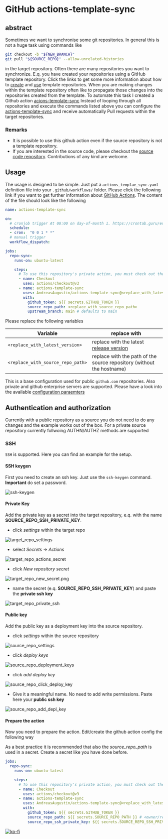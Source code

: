 # GitHub actions-template-sync

## abstract

Sometimes we want to synchronise some git repositories. In general this is not a huge task using commands like

```bash
git checkout -b "${NEW_BRANCH}"
git pull "${SOURCE_REPO}" --allow-unrelated-histories
```

in the target repository.
Often there are many repositories you want to synchronize. E.q. you have created your repositories using a GitHub template repository.
Click the links to get some more information about how to [create][create-template-repo] and [use][use-template-repo] template repositories.
When you are making changes within the template repository often like to propagate those changes into the repositories created from the template.
To automate this task I created a Github action [acions-template-sync][actions-template-sync]
Instead of looping through all repositories and execute the commands listed above you can configure the [actions-template-sync][actions-template-sync]
and receive automatically Pull requests within the target repositories.

### Remarks

- It is possible to use this github action even if the source repository is not a template repository.
- If you are interested in the source code, please checkout the [source code repository][github-actions-template-sync].
Contributions of any kind are welcome.

## Usage

The usage is designed to be simple. Just put a `actions_templae_sync.yaml` definition file into your `.github/workflows/` folder.
Please click the following link if you want to get further information about [GitHub Actions][github-actions].
The content of the file should look like the following

```yaml
name: actions-template-sync

on:
  # cronjob trigger At 00:00 on day-of-month 1. https://crontab.guru/every-month
  schedule:
  - cron:  "0 0 1 * *"
  # manual trigger
  workflow_dispatch:

jobs:
  repo-sync:
    runs-on: ubuntu-latest

    steps:
      # To use this repository's private action, you must check out the repository
      - name: Checkout
        uses: actions/checkout@v3
      - name: actions-template-sync
        uses: AndreasAugustin/actions-template-sync@<replace_with_latest_version>
        with:
          github_token: ${{ secrets.GITHUB_TOKEN }}
          source_repo_path: <replace_with_source_repo_path>
          upstream_branch: main # defaults to main
```

Please replace the following variables

| Variable | replace with |
| -------- | ------------ |
| `<replace_with_latest_version>` | replace with the latest [release version][actions-template-sync] |
| `<replace_with_source_repo_path>` | replace with the path of the source repository (without the hostname) |

This is a base configuration used for public `github.com` repositories. Also private and github enterprise servers are supported.
Please have a look into the available [configuration paraemters][github-actions-config]

## Authentication and authorization

Currently with a public repository as a source you do not need to do any changes and the example works out of the box.
For a private source repository currently follwoing AUTHN/AUTHZ methods are supported

### SSH

`SSH` is supported. Here you can find an example for the setup.

#### SSH keygen

First you need to create an ssh key. Just use the `ssh-keygen` command. **Important** do set a password.

![ssh-keygen](../assets/git/git_actions_sync/ssh_keygen.gif)

#### Private Key

Add the private key as a secret into the target repository, e.q. with the name **SOURCE_REPO_SSH_PRIVATE_KEY**.

- click *settings* within the target repo

![target_repo_settings](../assets/git/git_actions_sync/target_repo_settings.png)

- select *Secrets -> Actions*

![target_repo_actions_secret](../assets/git/git_actions_sync/target_repo_actions_secret.png)

- click *New repository secret*

![target_repo_new_secret.png](../assets/git/git_actions_sync/target_repo_new_secret.png)

- name the secret (e.q. **SOURCE_REPO_SSH_PRIVATE_KEY**) and paste the **private ssh key**

![target_repo_private_ssh](../assets/git/git_actions_sync/target_repo_private_ssh.png)

#### Public key

Add the public key as a deployment key into the source repository.

- click *settings* within the source repository

![source_repo_settings](../assets/git/git_actions_sync/source_repo_settings.png)

- click *deploy keys*

![source_repo_deployment_keys](../assets/git/git_actions_sync/source_repo_deployment_keys.png)

- click *add deploy key*

![source_repo_click_deploy_key](../assets/git/git_actions_sync/source_repo_click_deploy_key.png)

- Give it a meaningful name. No need to add write permissions. Paste here your **public ssh key**

![source_repo_add_depl_key](../assets/git/git_actions_sync/source_repo_add_depl_key.png)

#### Prepare the action

Now you need to prepare the action. Edit/create the github action config the following way

As a best practice it is recommended that also the *source_repo_path* is used in a secret.
Create a secret like you have done before.

```yaml
jobs:
  repo-sync:
    runs-on: ubuntu-latest

    steps:
      # To use this repository's private action, you must check out the repository
      - name: Checkout
        uses: actions/checkout@v3
      - name: actions-template-sync
        uses: AndreasAugustin/actions-template-sync@<replace_with_latest_version>
        with:
          github_token: ${{ secrets.GITHUB_TOKEN }}
          source_repo_path: ${{ secrets.SOURCE_REPO_PATH }} # <owner/repo>, should be within secrets
          source_repo_ssh_private_key: ${{ secrets.SOURCE_REPO_SSH_PRIVATE_KEY }} # contains the private ssh key of the private repository
```

[![ko-fi](https://ko-fi.com/img/githubbutton_sm.svg)](https://ko-fi.com/A0A4EKB66)

[create-template-repo]: https://docs.github.com/en/repositories/creating-and-managing-repositories/creating-a-template-repository
[use-template-repo]: https://docs.github.com/en/repositories/creating-and-managing-repositories/creating-a-repository-from-a-template
[actions-template-sync]: https://github.com/marketplace/actions/actions-template-sync
[github-actions-template-sync]: https://github.com/AndreasAugustin/actions-template-sync
[github-actions]: https://docs.github.com/en/actions
[github-actions-config]: https://github.com/AndreasAugustin/actions-template-sync#configuration-parameters
